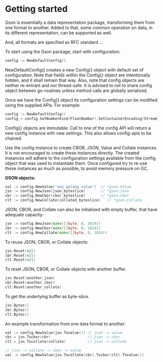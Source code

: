 Getting started
===============

Gson is essentially a data representation package, transforming them from
one format to another. Added to that, some common operation on data, in
its different representation, can be supported as well.

And, all formats are specified as RFC standard ...

To start using the Gson package, start with configuration:

```go
config := NewDefaultConfig()
```

NewDefaultConfig() creates a new Config{} object with default set of
configuration. Note that fields within the Config{} object are intentionally
hidden, and it shall remain that way. Also, note that config objects are
neither re-entrant and nor thread-safe. It is advised to not to share
config object between go-routines unless method calls are globally
serialized.

Once we have the Config{} object its configuration settings can be modified
using the supplied APIs. For example:

```go
config := NewDefaultConfig()
config = config.SetNumberKind(FloatNumber).SetContainerEncoding(Stream)
```

Config{} objects are immutable. Call to one of the config API will return
a new config instance with new settings. This also allows config-apis to be
chained.

Use the config instance to create CBOR, JSON, Value and Collate instances.
It is not encouraged to create these instances directly. The created instances
will adhere to the configuration settings available from the config object
that was used to instantiate them. Once configured try to re-use these
instances as much as possible, to avoid memory pressure on GC.

**GSON objects:**

```go
val := config.NewValue("any golang value")  // *gson.Value
jsn := config.NewJson(json_byteslice)       // *gson.Json
cbr := config.NewCbor(cbor_byteslice)       // *gson.Cbor
clt := config.NewCollate(collated_byteslice)   // *gson.Collate
```

JSON, CBOR, and Collate can also be initialized with empty buffer,
that have adequate capacity:

```go
jsn := config.NewJson(make([]byte, 0, 1024))
cbr := config.NewCbor(make([]byte, 0, 1024))
clt := config.NewCollate(make([]byte, 0, 1024))
```

To reuse JSON, CBOR, or Collate objects:

```go
jsn.Reset(nil)
cbr.Reset(nil)
clt.Reset(nil)
```

To reset JSON, CBOR, or Collate objects with another buffer.

```go
jsn.Reset(another_json)
cbr.Reset(another_cbor)
clt.Reset(another_collate)
```

To get the underlying buffer as byte-slice.

```go
jsn.Bytes()
cbr.Bytes()
clt.Bytes()
```

An example transformation from one data format to another:

```go
val := config.NewValue(jsn.Tovalue()) // json -> value
cbr = jsn.Tocbor(cbr)                 // json -> cbor
clt = jsn.Tocollate(collate)          // json -> collate

// json -> collate -> cbor -> value
val := config.NewValue(jsn.Tocollate(cbr).Tocbor(clt).Tovalue())
```
